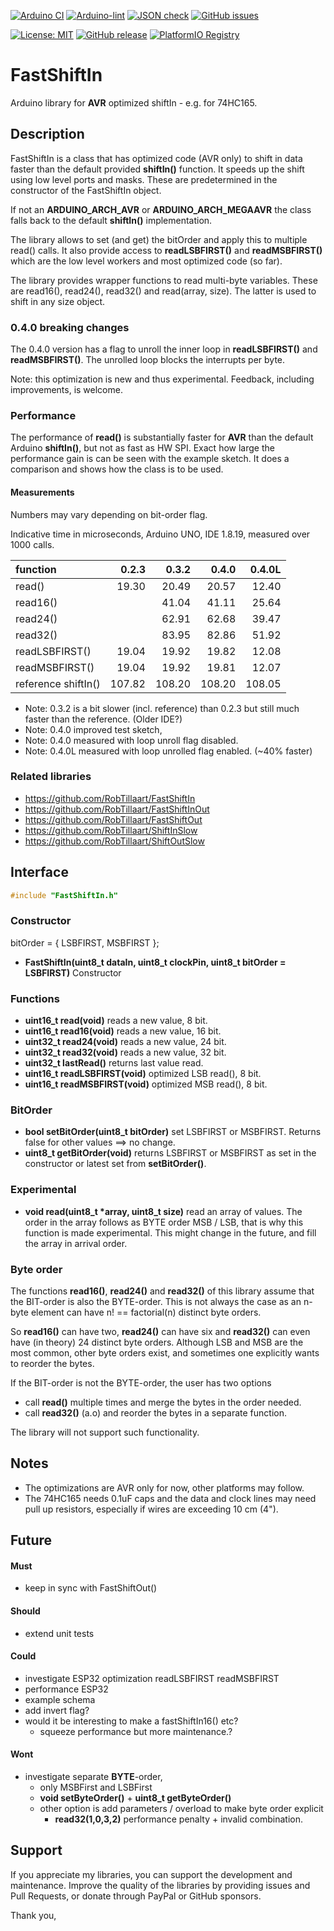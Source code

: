 
[![Arduino CI](https://github.com/RobTillaart/FastShiftIn/workflows/Arduino%20CI/badge.svg)](https://github.com/marketplace/actions/arduino_ci)
[![Arduino-lint](https://github.com/RobTillaart/FastShiftIn/actions/workflows/arduino-lint.yml/badge.svg)](https://github.com/RobTillaart/FastShiftIn/actions/workflows/arduino-lint.yml)
[![JSON check](https://github.com/RobTillaart/FastShiftIn/actions/workflows/jsoncheck.yml/badge.svg)](https://github.com/RobTillaart/FastShiftIn/actions/workflows/jsoncheck.yml)
[![GitHub issues](https://img.shields.io/github/issues/RobTillaart/FastShiftIn.svg)](https://github.com/RobTillaart/FastShiftIn/issues)

[![License: MIT](https://img.shields.io/badge/license-MIT-green.svg)](https://github.com/RobTillaart/FastShiftIn/blob/master/LICENSE)
[![GitHub release](https://img.shields.io/github/release/RobTillaart/FastShiftIn.svg?maxAge=3600)](https://github.com/RobTillaart/FastShiftIn/releases)
[![PlatformIO Registry](https://badges.registry.platformio.org/packages/robtillaart/library/FastShiftIn.svg)](https://registry.platformio.org/libraries/robtillaart/FastShiftIn)


# FastShiftIn

Arduino library for **AVR** optimized shiftIn - e.g. for 74HC165.


## Description

FastShiftIn is a class that has optimized code (AVR only) to shift in data faster 
than the default provided **shiftIn()** function.
It speeds up the shift using low level ports and masks. These are predetermined
in the constructor of the FastShiftIn object.

If not an **ARDUINO_ARCH_AVR** or **ARDUINO_ARCH_MEGAAVR** the class falls back 
to the default **shiftIn()** implementation.

The library allows to set (and get) the bitOrder and apply this to multiple read()
calls. It also provide access to **readLSBFIRST()** and **readMSBFIRST()** which 
are the low level workers and most optimized code (so far).

The library provides wrapper functions to read multi-byte variables. 
These are read16(), read24(), read32() and read(array, size).
The latter is used to shift in any size object.


### 0.4.0 breaking changes

The 0.4.0 version has a flag to unroll the inner loop in **readLSBFIRST()**
and **readMSBFIRST()**. The unrolled loop blocks the interrupts per byte.

Note: this optimization is new and thus experimental.
Feedback, including improvements, is welcome.


### Performance

The performance of **read()** is substantially faster for **AVR** than the default 
Arduino **shiftIn()**, but not as fast as HW SPI. 
Exact how large the performance gain is can be seen with the example sketch.
It does a comparison and shows how the class is to be used.


#### Measurements

Numbers may vary depending on bit-order flag.

Indicative time in microseconds, Arduino UNO, IDE 1.8.19, measured over 1000 calls. 

|  function            |   0.2.3  |   0.3.2  |   0.4.0  |  0.4.0L  |
|:---------------------|---------:|---------:|---------:|---------:|
|  read()              |   19.30  |   20.49  |   20.57  |   12.40  |
|  read16()            |          |   41.04  |   41.11  |   25.64  |
|  read24()            |          |   62.91  |   62.68  |   39.47  |
|  read32()            |          |   83.95  |   82.86  |   51.92  |
|  readLSBFIRST()      |   19.04  |   19.92  |   19.82  |   12.08  |
|  readMSBFIRST()      |   19.04  |   19.92  |   19.81  |   12.07  |
|  reference shiftIn() |  107.82  |  108.20  |  108.20  |  108.05  |


- Note: 0.3.2 is a bit slower (incl. reference) than 0.2.3 but still much
faster than the reference. (Older IDE?)
- Note: 0.4.0 improved test sketch, 
- Note: 0.4.0 measured with loop unroll flag disabled.
- Note: 0.4.0L measured with loop unrolled flag enabled. (~40% faster)


### Related libraries

- https://github.com/RobTillaart/FastShiftIn
- https://github.com/RobTillaart/FastShiftInOut
- https://github.com/RobTillaart/FastShiftOut
- https://github.com/RobTillaart/ShiftInSlow
- https://github.com/RobTillaart/ShiftOutSlow


## Interface

```cpp
#include "FastShiftIn.h"
```

### Constructor

bitOrder = { LSBFIRST, MSBFIRST };

- **FastShiftIn(uint8_t dataIn, uint8_t clockPin, uint8_t bitOrder = LSBFIRST)** Constructor

### Functions

- **uint16_t read(void)** reads a new value, 8 bit.
- **uint16_t read16(void)** reads a new value, 16 bit.
- **uint32_t read24(void)** reads a new value, 24 bit.
- **uint32_t read32(void)** reads a new value, 32 bit.
- **uint32_t lastRead()** returns last value read.
- **uint16_t readLSBFIRST(void)**  optimized LSB read(), 8 bit.
- **uint16_t readMSBFIRST(void)**  optimized MSB read(), 8 bit.


### BitOrder

- **bool setBitOrder(uint8_t bitOrder)** set LSBFIRST or MSBFIRST. 
Returns false for other values ==> no change.
- **uint8_t getBitOrder(void)** returns LSBFIRST or MSBFIRST as set in the constructor
or latest set from **setBitOrder()**.


### Experimental

- **void read(uint8_t \*array, uint8_t size)** read an array of values.
The order in the array follows as BYTE order MSB / LSB, that is why this function
is made experimental. This might change in the future, and fill the array
in arrival order.


### Byte order

The functions **read16()**, **read24()** and **read32()** of this library assume
that the BIT-order is also the BYTE-order.
This is not always the case as an n-byte element can have n! == factorial(n)
distinct byte orders.

So **read16()** can have two, **read24()** can have six and **read32()** can even have 
(in theory) 24 distinct byte orders. Although LSB and MSB are the most common,
other byte orders exist, and sometimes one explicitly wants to reorder the bytes.

If the BIT-order is not the BYTE-order, the user has two options
- call **read()** multiple times and merge the bytes in the order needed.
- call **read32()** (a.o) and reorder the bytes in a separate function.

The library will not support such functionality.


## Notes

- The optimizations are AVR only for now, other platforms may follow.
- The 74HC165 needs 0.1uF caps and the data and clock lines may need  
pull up resistors, especially if wires are exceeding 10 cm (4").


## Future

#### Must

- keep in sync with FastShiftOut()

#### Should

- extend unit tests

#### Could

- investigate ESP32 optimization readLSBFIRST readMSBFIRST
- performance ESP32
- example schema
- add invert flag?
- would it be interesting to make a fastShiftIn16() etc?
  - squeeze performance but more maintenance.?           

#### Wont

- investigate separate **BYTE**-order, 
  - only MSBFirst and LSBFirst
  - **void setByteOrder()** + **uint8_t getByteOrder()**
  - other option is add parameters / overload to make byte order explicit
    - **read32(1,0,3,2)** performance penalty + invalid combination.

## Support

If you appreciate my libraries, you can support the development and maintenance.
Improve the quality of the libraries by providing issues and Pull Requests, or
donate through PayPal or GitHub sponsors.

Thank you,
